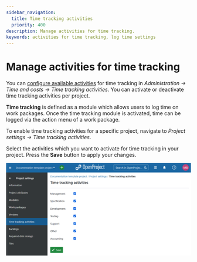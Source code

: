 ```yaml
---
sidebar_navigation:
  title: Time tracking activities
  priority: 400
description: Manage activities for time tracking.
keywords: activities for time tracking, log time settings
---
```

# Manage activities for time tracking

You can [configure available activities](../../../../system-admin-guide/time-and-costs/#create-and-manage-time-tracking-activities) for time tracking in *Administration -> Time and costs -> Time tracking activities*. You can activate or deactivate time tracking activities per project.

<div class="glossary">

**Time tracking** is defined as a module which allows users to log time on work packages. Once the time tracking module is activated, time can be logged via the action menu of a work package.

</div>

To enable time tracking activities for a specific project, navigate to *Project settings -> Time tracking activities*.

Select the activities which you want to activate for time tracking in your project. Press the **Save** button to apply your changes.

![Activate time tracking activities under project settings in OpenProject](openproject_user_guide_project_settings_time_tracking_activities.png)
